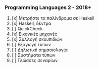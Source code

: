 ### Programming Languages 2 - 2018+

1. [x] Μετρήστε τα παλίνδρομα σε Haskell
2. [x] Haskell, δέντρα
3. [ ] QuickCheck
4. [x] Εικονικές μηχανές
5. [x] Συλλογή σκουπιδιών
6. [ ] Εξαγωγή τύπων
7. [ ] Δηλωτική σημασιολογία
8. [ ] Συστήματα τύπων
9. [ ] Γλώσσες σεναρίων
